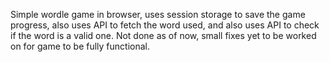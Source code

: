 Simple wordle game in browser, uses session storage to save the game progress, also uses API to fetch the word used, and also uses API to check if the word is a valid one. Not done as of now, small fixes yet to be worked on for game to be fully functional.
